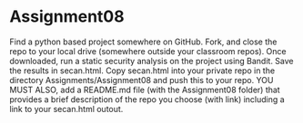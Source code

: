 # Assignment08

Find a python based project somewhere on GitHub. Fork, and close the repo to your local drive (somewhere outside your classroom repos). Once downloaded, run a static security analysis on the project using Bandit. Save the results in secan.html. Copy secan.html into your private repo in the directory Assignments/Assignment08 and push this to your repo. YOU MUST ALSO, add a README.md file (with the Assignment08 folder) that provides a brief description of the repo you choose (with link) including a link to your secan.html outout.


